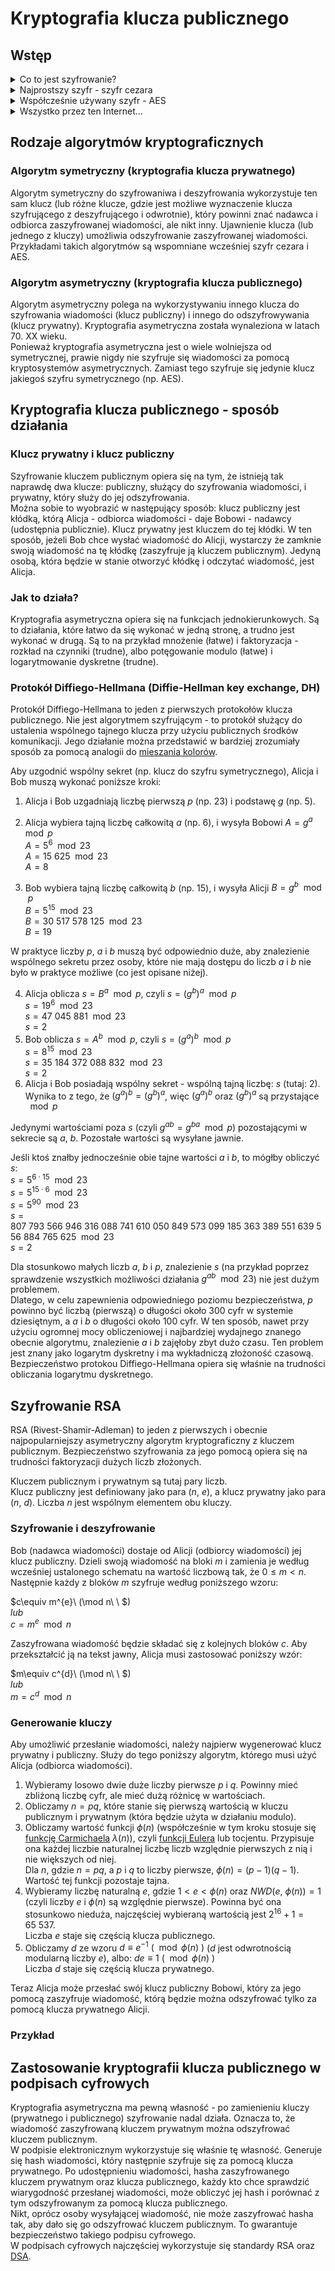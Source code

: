 # Kryptografia klucza publicznego

## Wstęp
<details>
<summary>Co to jest szyfrowanie?</summary>

### Co to jest szyfrowanie?
Najprościej mówiąc, szyfrowanie to proces zabezpieczania informacji, tak aby były zrozumiałe tylko dla uprawnionych.
Służy zachowaniu poufności przesyłanych danych - tylko osoby posiadające specjalny "klucz" mogą odtworzyć oryginalny tekst.
Szyfrując i deszyfrując jakąś informację (to znaczy zamieniając **tekst jawny** na **tekst zaszyfrowany** - **szyfrogram**) posługujemy się odpowiednim **algorytmem** oraz właśnie takim **kluczem**.  

</details>

<details>
<summary>Najprostszy szyfr - szyfr cezara</summary>

### Najprostszy szyfr - szyfr cezara
Jednym z najprostszych i zarazem najstarszych szyfrów (był używany już w starożytności przez Juliusza Cezara w prywatnej korespondencji - stąd jego nazwa) jest **szyfr cezara** (zwany również szyfrem przesuwającym).
Jest rodzajem szyfru podstawieniowego, w którym każda litera zastępowana jest inną, oddaloną od niej o pewną liczbę pozycji w alfabecie. Ta liczba, zwana parametrem przesunięcia pełni tu funkcję klucza.
Na przykład jeżeli parametr przesunięcia wynosi `3`, to każdą literę `A` zastępujemy literą `D`, `B` - `E`, `C` - `F`, itd.  

Jednak złamanie takiego szyfru nie stanowi obecnie żadnego problemu. Z pomocą komputerów można z łatwością łamać szyfry dużo bardziej skomplikowane od szyfru cezara.  

</details>

<details>
<summary>Współcześnie używany szyfr - AES</summary>

### Współcześnie używany szyfr - AES
Dlatego we współczesnej kryptografii używa się szyfrów o znacznie większym stopniu skomplikowania, na przykład [Advanced Encryption Standard (AES)](https://en.wikipedia.org/wiki/Advanced_Encryption_Standard) - nowoczesny algorytm szyfrujący, opublikowany w 1998 r. i przyjęty m.in. przez amerykański *National Inistitute of Standards and Technology* (NIST) w 2001 r., który stał się powszechnie używanym standardem.  

</details>

<details>
<summary>Wszystko przez ten Internet...</summary>

### Wszystko przez ten Internet...

Zarówno szyfr cezara, jak i AES wymagają, aby nadawca i odbiorca wiadomości posiadali ten sam klucz, za pomocą którego będą szyfrować i odszyfrowywać wymieniane wiadomości. 
Wymaga to wcześniejszego ustalenia wspólnego klucza, w taki sposób, aby nie został on przechwycony. 
Oznacza to, że konieczne jest przekazanie go drogą, co do której mamy pewność, że jest bezpieczna. 
Jeszcze do lat 70. XX wieku nie było to wielkim problemem - klucze można było przekazać drugiej osobie nawet osobiście.  
Jednak w latach 80. i 90., wraz z popularyzacją komputerów i powstaniem Internetu, sytuacja drastycznie się zmieniła. 
Internet nie jest i nigdy nie był bezpiecznym miejscem - przy przesyłaniu przez niego danych ryzyko ich przechwycenia jest bardzo duże. 
Dlatego pojawiła się potrzeba szyfrowania przesyłanych informacji w bezpieczny sposób.  
Jednak tutaj pojawia się problem: trzeba nawiązać komunikację między dwoma urządzeniami, które mogą znajdować się tysiące kilometrów od siebie, w kilka sekund, kiedy jedynym dostępnym środkiem komunikacji jest Internet. 
Wymiana kluczy w bezpieczny sposób nagle nie jest możliwa, a przesłanie ich przez publiczne połączenie generuje potencjalne ryzyko ich przechwycenia.  
Tutaj z pomocą przychodzi kryptografia klucza publicznego.  

</details>

## Rodzaje algorytmów kryptograficznych

### Algorytm symetryczny (kryptografia klucza prywatnego)
Algorytm symetryczny do szyfrowaniwa i deszyfrowania wykorzystuje ten sam klucz (lub różne klucze, gdzie jest możliwe wyznaczenie klucza szyfrującego z deszyfrującego i odwrotnie), który powinni znać nadawca i odbiorca zaszyfrowanej wiadomości, ale nikt inny.
Ujawnienie klucza (lub jednego z kluczy) umożliwia odszyfrowanie zaszyfrowanej wiadomości.
Przykładami takich algorytmów są wspomniane wcześniej szyfr cezara i AES.  

### Algorytm asymetryczny (kryptografia klucza publicznego)
Algorytm asymetryczny polega na wykorzystywaniu innego klucza do szyfrowania wiadomości (klucz publiczny) i innego do odszyfrowywania (klucz prywatny). Kryptografia asymetryczna została wynaleziona w latach 70. XX wieku.  
Ponieważ kryptografia asymetryczna jest o wiele wolniejsza od symetrycznej, prawie nigdy nie szyfruje się wiadomości za pomocą kryptosystemów asymetrycznych. Zamiast tego szyfruje się jedynie klucz jakiegoś szyfru symetrycznego (np. AES).


## Kryptografia klucza publicznego - sposób działania

### Klucz prywatny i klucz publiczny
Szyfrowanie kluczem publicznym opiera się na tym, że istnieją tak naprawdę dwa klucze: publiczny, służący do szyfrowania wiadomości, i prywatny, który służy do jej odszyfrowania.  
Można sobie to wyobrazić w następujący sposób: klucz publiczny jest kłódką, którą Alicja - odbiorca wiadomości - daje Bobowi - nadawcy (udostępnia publicznie). Klucz prywatny jest kluczem do tej kłódki. W ten sposób, jeżeli Bob chce wysłać wiadomość do Alicji, wystarczy że zamknie swoją wiadomość na tę kłódkę (zaszyfruje ją kluczem publicznym). Jedyną osobą, która będzie w stanie otworzyć kłódkę i odczytać wiadomość, jest Alicja.  

### Jak to działa?
Kryptografia asymetryczna opiera się na funkcjach jednokierunkowych. Są to działania, które łatwo da się wykonać w jedną stronę, a trudno jest wykonać w drugą. Są to na przykład mnożenie (łatwe) i faktoryzacja - rozkład na czynniki (trudne), albo potęgowanie modulo (łatwe) i logarytmowanie dyskretne (trudne).

### Protokół Diffiego-Hellmana (Diffie-Hellman key exchange, DH)
Protokół Diffiego-Hellmana to jeden z pierwszych protokołów klucza publicznego. Nie jest algorytmem szyfrującym - to protokół służący do ustalenia wspólnego tajnego klucza przy użyciu publicznych środków komunikacji. Jego działanie można przedstawić w bardziej zrozumiały sposób za pomocą analogii do [mieszania kolorów](https://en.wikipedia.org/wiki/Diffie%E2%80%93Hellman_key_exchange#/media/File:Diffie-Hellman_Key_Exchange.svg).

Aby uzgodnić wspólny sekret (np. klucz do szyfru symetrycznego), Alicja i Bob muszą wykonać poniższe kroki:

1. Alicja i Bob uzgadniają liczbę pierwszą $p$ (np. $23$) i podstawę $g$ (np. $5$).

2. Alicja wybiera tajną liczbę całkowitą $a$ (np. $6$), i wysyła Bobowi $A = g^{a} \mod p$  
$A = 5^{6} \mod 23$  
$A = 15\ 625 \mod 23$  
$A = 8$  
3. Bob wybiera tajną liczbę całkowitą $b$ (np. $15$), i wysyła Alicji $B = g^{b} \mod p$  
$B = 5^{15} \mod 23$  
$B = 30\ 517\ 578\ 125 \mod 23$  
$B = 19$  

W praktyce liczby $p$, $a$ i $b$ muszą być odpowiednio duże, aby znalezienie wspólnego sekretu przez osoby, które nie mają dostępu do liczb $a$ i $b$ nie było w praktyce możliwe (co jest opisane niżej).

4. Alicja oblicza $s = B^{a} \mod p$, czyli $s = (g^{b})^{a} \mod p$  
$s = 19^{6} \mod 23$  
$s = 47\ 045\ 881 \mod 23$  
$s = 2$  
5. Bob oblicza $s = A^{b} \mod p$, czyli $s = (g^{a})^{b} \mod p$  
$s = 8^{15} \mod 23$  
$s = 35\ 184\ 372\ 088\ 832 \mod 23$  
$s = 2$  
6. Alicja i Bob posiadają wspólny sekret - wspólną tajną liczbę: $s$ (tutaj: $2$).  
Wynika to z tego, że $(g^{a})^{b} = (g^{b})^{a}$, więc $(g^{a})^{b}$ oraz $(g^{b})^{a}$ są przystające $\mod p$  

Jedynymi wartościami poza $s$ (czyli $g^{ab} = g^{ba} \mod p$) pozostającymi w sekrecie są $a$, $b$. Pozostałe wartości są wysyłane jawnie. 

Jeśli ktoś znałby jednocześnie obie tajne wartości $a$ i $b$, to mógłby obliczyć $s$:  
$s = 5^{6 ⋅ 15} \mod 23$  
$s = 5^{15 ⋅ 6} \mod 23$  
$s = 5^{90} \mod 23$  
$s = 807\ 793\ 566\ 946\ 316\ 088\ 741\ 610\ 050\ 849\ 573\ 099\ 185\ 363\ 389\ 551\ 639\ 556\ 884\ 765\ 625 \mod 23$  
$s = 2$   

Dla stosunkowo małych liczb $a$, $b$ i $p$, znalezienie $s$ (na przykład poprzez sprawdzenie wszystkich możliwości działania $g^{ab}\mod 23$) nie jest dużym problemem.  
Dlatego, w celu zapewnienia odpowiedniego poziomu bezpieczeństwa, $p$ powinno być liczbą (pierwszą) o długości około 300 cyfr w systemie dziesiętnym, a $a$ i $b$ o długości około 100 cyfr. W ten sposób, nawet przy użyciu ogromnej mocy obliczeniowej i najbardziej wydajnego znanego obecnie algorytmu, znalezienie $a$ i $b$ zajęłoby zbyt dużo czasu. Ten problem jest znany jako logarytm dyskretny i ma wykładniczą złożoność czasową. 
Bezpieczeństwo protokou Diffiego-Hellmana opiera się właśnie na trudności obliczania logarytmu dyskretnego.

## Szyfrowanie RSA
RSA (Rivest-Shamir-Adleman) to jeden z pierwszych i obecnie najpopularniejszy asymetryczny algorytm kryptograficzny z kluczem publicznym. Bezpieczeństwo szyfrowania za jego pomocą opiera się na trudności faktoryzacji dużych liczb złożonych.  

Kluczem publicznym i prywatnym są tutaj pary liczb.  
Klucz publiczny jest definiowany jako para $(n,\ e)$, a klucz prywatny jako para $(n,\ d)$. Liczba $n$ jest wspólnym elementem obu kluczy.

### Szyfrowanie i deszyfrowanie
Bob (nadawca wiadomości) dostaje od Alicji (odbiorcy wiadomości) jej klucz publiczny. Dzieli swoją wiadomość na bloki $m$ i zamienia je według wcześniej ustalonego schematu na wartość liczbową tak, że $0\leq m < n$.  
Następnie każdy z bloków $m$ szyfruje według poniższego wzoru:  

$c\equiv m^{e}\ (\mod n\ \ $)  
*lub*  
$c = m^{e}\mod n$


Zaszyfrowana wiadomość będzie składać się z kolejnych bloków $c$. Aby przekształcić ją na tekst jawny, Alicja musi zastosować poniższy wzór:  

$m\equiv c^{d}\ (\mod n\ \ $)  
*lub*  
$m = c^{d}\mod n$  

### Generowanie kluczy
Aby umożliwić przesłanie wiadomości, należy najpierw wygenerować klucz prywatny i publiczny. Służy do tego poniższy algorytm, którego musi użyć Alicja (odbiorca wiadomości).  

1. Wybieramy losowo dwie duże liczby pierwsze $p$ i $q$. Powinny mieć zbliżoną liczbę cyfr, ale mieć dużą różnicę w wartościach.
2. Obliczamy $n = pq$, które stanie się pierwszą wartością w kluczu publicznym i prywatnym (która będzie użyta w działaniu modulo).
3. Obliczamy wartość funkcji $\phi (n)$ (współcześnie w tym kroku stosuje się [funkcję Carmichaela](https://en.wikipedia.org/wiki/Carmichael_function) $\lambda (n)$), czyli [funkcji Eulera](https://en.wikipedia.org/wiki/Euler%27s_totient_function) lub tocjentu. 
Przypisuje ona każdej liczbie naturalnej liczbę liczb względnie pierwszych z nią i nie większych od niej.  
Dla $n$, gdzie $n = pq$, a $p$ i $q$ to liczby pierwsze, $\phi (n) = (p-1)(q-1)$.  
Wartość tej funkcji pozostaje tajna.
4. Wybieramy liczbę naturalną $e$, gdzie $1 < e < \phi (n)$ oraz $NWD(e,\ \phi (n)) = 1$ (czyli liczby $e$ i $\phi (n)$ są względnie pierwsze). Powinna być ona stosunkowo nieduża, najczęściej wybieraną wartością jest $2^{16} + 1 = 65\ 537$.  
Liczba $e$ staje się częścią klucza publicznego.
5. Obliczamy $d$ ze wzoru $d\equiv e^{-1}\ (\mod \phi (n)\ )$ ($d$ jest odwrotnością modularną liczby $e$), albo: $de\equiv 1\ (\mod \phi(n)\ )$  
Liczba $d$ staje się częścią klucza prywatnego.  

Teraz Alicja może przesłać swój klucz publiczny Bobowi, który za jego pomocą zaszyfruje wiadomość, którą będzie można odszyfrować tylko za pomocą klucza prywatnego Alicji.

### Przykład

## Zastosowanie kryptografii klucza publicznego w podpisach cyfrowych
Kryptografia asymetryczna ma pewną własność - po zamienieniu kluczy (prywatnego i publicznego) szyfrowanie nadal działa. Oznacza to, że wiadomość zaszyfrowaną kluczem prywatnym można odszyfrować kluczem publicznym.  
W podpisie elektronicznym wykorzystuje się właśnie tę własność. Generuje się hash wiadomości, który następnie szyfruje się za pomocą klucza prywatnego. Po udostępnieniu wiadomości, hasha zaszyfrowanego kluczem prywatnym oraz klucza publicznego, każdy kto chce sprawdzić wiarygodność przesłanej wiadomości, może obliczyć jej hash i porównać z tym odszyfrowanym za pomocą klucza publicznego.  
Nikt, oprócz osoby wysyłającej wiadomość, nie może zaszyfrować hasha tak, aby dało się go odszyfrować kluczem publicznym. To gwarantuje bezpieczeństwo takiego podpisu cyfrowego.  
W podpisach cyfrowych najczęściej wykorzystuje się standardy RSA oraz [DSA](https://en.wikipedia.org/wiki/Digital_Signature_Algorithm).
